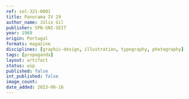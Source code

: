 ```yaml
---
ref: sol-321-0001
title: Panorama IV 29
author_name: Júlio Gil
publisher: SPN-SNI-SEIT
year: 1969
origin: Portugal
formats: magazine
disciplines: [graphic-design, illustration, typography, photography]
tags: [propaganda]
layout: artifact
status: wip
published: false
int_published: false
image_count:
date_added: 2023-06-16
---
```

